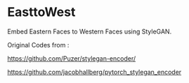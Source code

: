 # EasttoWest
Embed Eastern Faces to Western Faces using StyleGAN.

Original Codes from : 

https://github.com/Puzer/stylegan-encoder/

https://github.com/jacobhallberg/pytorch_stylegan_encoder
